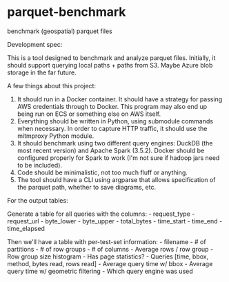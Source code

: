 # parquet-benchmark
benchmark (geospatial) parquet files

Development spec:

This is a tool designed to benchmark and analyze parquet files. Initially, it should support querying local paths + paths from S3. Maybe Azure blob storage in the far future.

A few things about this project:
1. It should run in a Docker container. It should have a strategy for passing AWS credentials through to Docker. This program may also end up being run on ECS or something else on AWS itself.
2. Everything should be written in Python, using submodule commands when necessary. In order to capture HTTP traffic, it should use the mitmproxy Python module.
3. It should benchmark using two different query engines: DuckDB (the most recent version) and Apache Spark (3.5.2). Docker should be configured properly for Spark to work (I'm not sure if hadoop jars need to be included).
4. Code should be minimalistic, not too much fluff or anything.
5. The tool should have a CLI using argparse that allows specification of the parquet path, whether to save diagrams, etc.

For the output tables:

Generate a table for all queries with the columns:
    - request_type 
    - request_url 
    - byte_lower 
    - byte_upper 
    - total_bytes 
    - time_start 
    - time_end 
    - time_elapsed

Then we'll have a table with per-test-set information:
    - filename
    - # of partitions
    - # of row groups
    - # of columns
    - Average rows / row group
    - Row group size histogram
    - Has page statistics?
    - Queries [time, bbox, method, bytes read, rows read]
    - Average query time w/ bbox
    - Average query time w/ geometric filtering
    - Which query engine was used